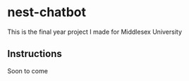 # nest-chatbot

This is the final year project I made for Middlesex University

## Instructions

Soon to come

